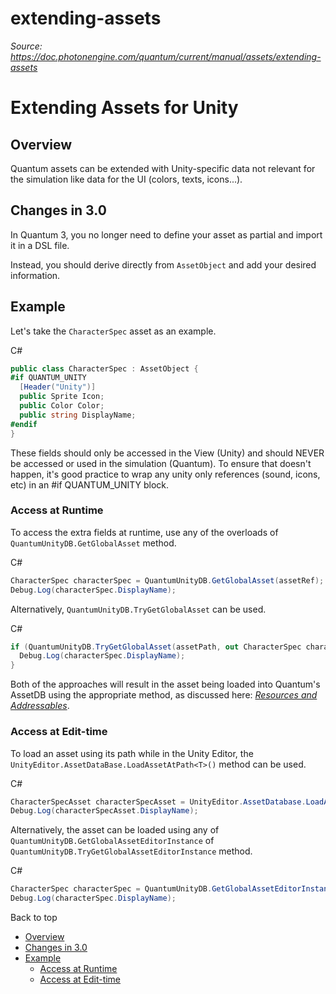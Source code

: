 # extending-assets

_Source: https://doc.photonengine.com/quantum/current/manual/assets/extending-assets_

# Extending Assets for Unity

## Overview

Quantum assets can be extended with Unity-specific data not relevant for the simulation like data for the UI (colors, texts, icons...).

## Changes in 3.0

In Quantum 3, you no longer need to define your asset as partial and import it in a DSL file.

Instead, you should derive directly from `AssetObject` and add your desired information.

## Example

Let's take the `CharacterSpec` asset as an example.

C#

```csharp
public class CharacterSpec : AssetObject {
#if QUANTUM_UNITY
  [Header("Unity")]
  public Sprite Icon;
  public Color Color;
  public string DisplayName;
#endif
}

```

These fields should only be accessed in the View (Unity) and should NEVER be accessed or used in the simulation (Quantum). To ensure that doesn't happen, it's good practice to wrap any unity only references (sound, icons, etc) in an #if QUANTUM\_UNITY block.

### Access at Runtime

To access the extra fields at runtime, use any of the overloads of `QuantumUnityDB.GetGlobalAsset` method.

C#

```csharp
CharacterSpec characterSpec = QuantumUnityDB.GetGlobalAsset(assetRef);
Debug.Log(characterSpec.DisplayName);

```

Alternatively, `QuantumUnityDB.TryGetGlobalAsset` can be used.

C#

```csharp
if (QuantumUnityDB.TryGetGlobalAsset(assetPath, out CharacterSpec characterSpec)) {
  Debug.Log(characterSpec.DisplayName);
}

```

Both of the approaches will result in the asset being loaded into Quantum's AssetDB using the appropriate method, as discussed here: _[Resources and Addressables](/quantum/current/manual/assets/assets-unity#resources__addressables_and_asset_bundles)_.

### Access at Edit-time

To load an asset using its path while in the Unity Editor, the `UnityEditor.AssetDataBase.LoadAssetAtPath<T>()` method can be used.

C#

```csharp
CharacterSpecAsset characterSpecAsset = UnityEditor.AssetDatabase.LoadAssetAtPath<CharacterSpecAsset>(path);
Debug.Log(characterSpecAsset.DisplayName);

```

Alternatively, the asset can be loaded using any of `QuantumUnityDB.GetGlobalAssetEditorInstance` of `QuantumUnityDB.TryGetGlobalAssetEditorInstance` method.

C#

```csharp
CharacterSpec characterSpec = QuantumUnityDB.GetGlobalAssetEditorInstance<CharacterSpec>(guid);
Debug.Log(characterSpec.DisplayName);

```

Back to top

- [Overview](#overview)
- [Changes in 3.0](#changes-in-3.0)
- [Example](#example)
  - [Access at Runtime](#access-at-runtime)
  - [Access at Edit-time](#access-at-edit-time)